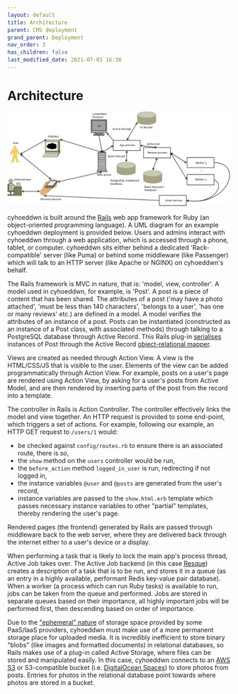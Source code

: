 ```yaml
---
layout: default
title: Architecture
parent: CMS deployment
grand_parent: Deployment
nav_order: 3
has_children: false
last_modified_date: 2021-07-03 16:38
---
```


# Architecture

![](/assets/img/deployment/cyhoeddwn_architecture.png)

cyhoeddwn is built around the [Rails](https://rubyonrails.org/) web app framework for Ruby (an object-oriented programming language). A UML diagram for an example cyhoeddwn deployment is provided below. Users and admins interact with cyhoeddwn through a web application, which is accessed through a phone, tablet, or computer. cyhoeddwn sits either behind a dedicated 'Rack-compatible' server (like Puma) or behind some middleware (like Passenger) which will talk to an HTTP server (like Apache or NGINX) on cyhoeddwn's behalf.

The Rails framework is MVC in nature, that is: 'model, view, controller'. A model used in cyhoeddwn, for example, is 'Post'. A post is a piece of content that has been shared. The attributes of a post ('may have a photo attached', 'must be less than 140 characters', 'belongs to a user', 'has one or many reviews' etc.) are defined in a model. A model verifies the attributes of an instance of a post. Posts can be instantiated (constructed as an instance of a Post class, with associated methods) through talking to a PostgreSQL database through Active Record. This Rails plug-in [serialises](https://en.wikipedia.org/wiki/Serialization) instances of Post through the Active Record [object-relational mapper](https://en.wikipedia.org/wiki/Object%E2%80%93relational_mapping).

Views are created as needed through Action View. A view is the HTML/CSS/JS that is visible to the user. Elements of the view can be added programmatically through Action View. For example, posts on a user's page are rendered using Action View, by asking for a user's posts from Active Model, and are then rendered by inserting parts of the post from the record into a template.

The controller in Rails is Action Controller. The controller effectively links the model and view together. An HTTP request is provided to some end-point, which triggers a set of actions. For example, following our example, an HTTP GET request to `/users/1` would:

- be checked against `config/routes.rb` to ensure there is an associated route, there is so,
- the `show` method on the `users` controller would be run,
- the `before_action` method `logged_in_user` is run, redirecting if not logged in,
- the instance variables `@user` and `@posts` are generated from the user's record,
- instance variables are passed to the `show.html.erb` template which passes necessary instance variables to other "partial" templates, thereby rendering the user's page.

Rendered pages (the frontend) generated by Rails are passed through middleware back to the web server, where they are delivered back through the internet either to a user's device or a display.

When performing a task that is likely to lock the main app's process thread, Active Job takes over. The Active Job backend (in this case [Resque](https://github.com/resque/resque)) creates a description of a task that is to be run, and stores it in a queue (as an entry in a highly available, performant Redis key-value pair database). When a worker (a process which can run Ruby tasks) is available to run, jobs can be taken from the queue and performed. Jobs are stored in separate queues based on their importance, all highly important jobs will be performed first, then descending based on order of importance.

Due to the ["ephemeral" nature](https://devcenter.heroku.com/articles/active-storage-on-heroku) of storage space provided by some PaaS/IaaS providers, cyhoeddwn must make use of a more permanent storage place for uploaded media. It is incredibly inefficient to store binary "blobs" (like images and formatted documents) in relational databases, so Rails makes use of a plug-in called Active Storage, where files can be stored and manipulated easily. In this case, cyhoeddwn connects to an [AWS S3](https://docs.aws.amazon.com/AmazonS3/latest/userguide/Welcome.html) or S3-compatible bucket (i.e. [DigitalOcean Spaces](https://www.digitalocean.com/products/spaces/)) to store photos from posts. Entries for photos in the relational database point towards where photos are stored in a bucket.